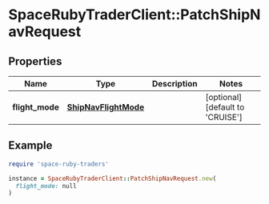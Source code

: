 # SpaceRubyTraderClient::PatchShipNavRequest

## Properties

| Name | Type | Description | Notes |
| ---- | ---- | ----------- | ----- |
| **flight_mode** | [**ShipNavFlightMode**](ShipNavFlightMode.md) |  | [optional][default to 'CRUISE'] |

## Example

```ruby
require 'space-ruby-traders'

instance = SpaceRubyTraderClient::PatchShipNavRequest.new(
  flight_mode: null
)
```

